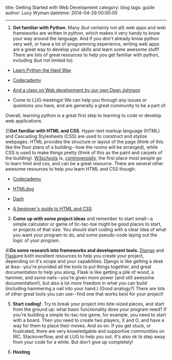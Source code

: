 title: Getting Started with Web Development
category: blog
tags: guide
author: Lucy Wyman 
datetime: 2014-04-29 00:00:00

---
1) **Get familiar with Python**.  Many (but certainly not all) web apps and web frameworks are written in python, which makes it very handy to know your way around the language.  And if you don't already know python very well, or have a lot of programming experience, writing web apps are a great way to develop your skills and learn some awesome stuff!  There are lots of great resources to help you get familiar with python, including (but not limited to):

* [Learn Python the Hard Way][python]

* [Codecademy][codecademy]

* [And a class on Web development by our own Dean Johnson][slides]

* Come to LUG meetings!  We can help you through any issues or questions you have, and are generally a great community to be a part of.

Overall, learning python is a great first step to learning to code or develop web applications.

2)**Get familiar with HTML and CSS**.  Hyper-text markup language (HTML) and Cascading Stylesheets (CSS) are used to construct and stylize webpages.  HTML provides the structure or layout of the page (think of this like the floor plans of a building--how the rooms will be arranged), while CSS is used to make things pretty (think of this as the paint and carpets of the building).  [W3schools][w3schools] is, [controversially][w3fools], the first place most people go to learn html and css, and can be a great resource.  There are several other awesome resources to help you learn HTML and CSS though:

* [Codecademy][codecademy]

* [HTMLdog][htmldog]

* [Dash][dash]

* [A beginner's guide to HTML and CSS][guide]

3) **Come up with some project ideas** and remember to start small--a simple calculator or game of tic-tac-toe might be good places to start, or projects of that size.   You should start coding with a clear idea of what you want your program to do, and some pseudo-code laying out the logic of your program.    

4)**Do some research into frameworks and development tools.**  [Django][django] and [Flask][flask]are both excellent resources to help you create your project, depending on it's scope and your capabilities.  Django is like getting a desk at ikea--you're provided all the tools to put things together, and great documentation to help you along.  Flask is like getting a pile of wood, a hammer, and some nails--you're given more power (and still awesome documentation!), but also a lot more freedom in what you can build (including hammering a nail into your hand.) (Good analogy?) There are lots of other great tools you can use--find one that works best for your project!

5) **Start coding!**.  Try to break your project into bite-sized pieces, and start from the ground up: what basic functionality does your program need?  If you're building a simple tic-tac-toe game, for example, you need to start with a board.  Then you need to create two players, X and O, and have a way for them to place their moves.  And so on.  If you get stuck, or frustrated, there are very knowledgable and supportive communities on IRC, Stackoverflow, and at LUG to help you out.  It's also ok to step away from your code for a while.  But don't give up completely!

6) **Hosting** 


[python]:http://learnpythonthehardway.org/book/
[codecademy]: http://www.codecademy.com/tracks/python
[slides]:http://slides.osuosl.org/devopsbootcamp/05_services_app.html#1  
[django]:https://docs.djangoproject.com/en/1.6/intro/tutorial01/
[flask]:http://flask.pocoo.org/
[w3schools]: http://www.w3schools.com/
[w3fools]: http://www.w3fools.com/i
[htmldog]: http://htmldog.com/guides/html/beginner/
[dash]: https://dash.generalassemb.ly/?vip=bento
[guide]: http://learn.shayhowe.com/html-css/
